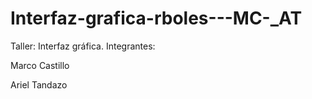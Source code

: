 # Interfaz-grafica-rboles---MC-_AT
Taller: Interfaz gráfica.
Integrantes:

Marco Castillo

Ariel Tandazo
